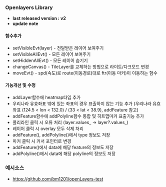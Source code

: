 ### Openlayers Library
- **last released version : v2**
- **update note**
#### 함수추가  
   - setVisibleEvt(layer) - 전달받은 레이어 보여주기  
   - setVisibleAllEvt() - 모든 레이어 보여주기  
   - setHiddenAllEvt() - 모든 레이어 숨기기  
   - changeCanvas() - TileLayer를 교체하는 방법으로 라이트/다크모드 변경  
   - moveEvt() - spd(속도)로 route(이동경로)대로 ftr(이동 마커)이 이동하는 함수  

#### 기능개선 및 수정  
   - addLayer함수에 heatmap타입 추가  
   - 우리나라 유효좌표 밖에 있는 좌표의 경우 표출하지 않는 기능 추가
     (우리나라 유효좌표 (124.5 < lon < 132.0) / (33 < lat < 38.9), addFeature 참고)  
   - addFeature함수에 addPolyline함수 통합 및 히트맵마커 표출기능 추가  
   - 폴리라인 클릭 시 오류 처리 (layer.values_ -> layer?.values_)  
   - 레이어 클릭 시 overlay 모두 삭제 처리  
   - addFeature(), addPolyline()에서 type 정보도 저장  
   - 마커 클릭 시 커서 포인터로 변경  
   - addFeature()에서 data에 해당 feature의 정보도 저장  
   - addPolyline()에서 data에 해당 polyline의 정보도 저장  

### 예시소스
- https://github.com/bm1201/openLayers-test
